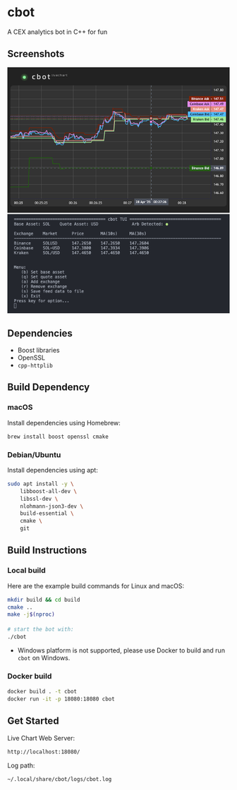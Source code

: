 # cbot

A CEX analytics bot in C++ for fun


## Screenshots

![webui](img/webui.png)
![tui](img/tui.png)


## Dependencies

- Boost libraries
- OpenSSL
- `cpp-httplib`

## Build Dependency

### macOS

Install dependencies using Homebrew:

```sh
brew install boost openssl cmake
```

### Debian/Ubuntu

Install dependencies using apt:

```sh
sudo apt install -y \
    libboost-all-dev \
    libssl-dev \
    nlohmann-json3-dev \
    build-essential \
    cmake \
    git
```

## Build Instructions

### Local build

Here are the example build commands for Linux and macOS:

```sh
mkdir build && cd build
cmake ..
make -j$(nproc)

# start the bot with:
./cbot
```
* Windows platform is not supported, please use Docker to build and run `cbot` on Windows.

### Docker build

```sh
docker build . -t cbot
docker run -it -p 18080:18080 cbot
```

## Get Started

Live Chart Web Server:

```sh
http://localhost:18080/
```

Log path:

```sh
~/.local/share/cbot/logs/cbot.log
```
